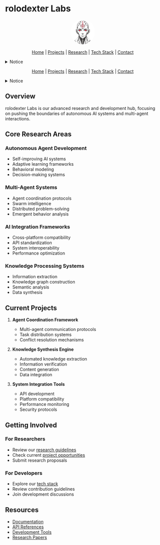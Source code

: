 # rolodexter Labs

<p align="center">
  <a href="../../README.md">
    <img src="../../assets/images/rolodexter_logo.jpg" alt="rolodexter Logo" width="80px" style="border-radius: 50%;">
  </a>
</p>

<p align="center">
  <a href="../../README.md">Home</a> | <a href="../../projects/projects.md">Projects</a> | <a href="../../research/research.md">Research</a> | <a href="../../techstack/techstack.md">Tech Stack</a> | <a href="../../contact.md">Contact</a>
</p>

<details>
<summary>Notice</summary>

This repository is protected by copyright and subject to usage restrictions. See the [Copyright Notice](../../COPYRIGHT.md) for details.
</details>
<p align="center">
  <a href="../../README.md">Home</a> | <a href="../../projects/projects.md">Projects</a> | <a href="../../research/research.md">Research</a> | <a href="../../techstack/techstack.md">Tech Stack</a> | <a href="../../contact.md">Contact</a>
</p>

<details>
<summary>Notice</summary>

This repository is protected by copyright and subject to usage restrictions. See the [Copyright Notice](../../COPYRIGHT.md) for details.
</details>

## Overview

rolodexter Labs is our advanced research and development hub, focusing on pushing the boundaries of autonomous AI systems and multi-agent interactions.

## Core Research Areas

### Autonomous Agent Development
- Self-improving AI systems
- Adaptive learning frameworks
- Behavioral modeling
- Decision-making systems

### Multi-Agent Systems
- Agent coordination protocols
- Swarm intelligence
- Distributed problem-solving
- Emergent behavior analysis

### AI Integration Frameworks
- Cross-platform compatibility
- API standardization
- System interoperability
- Performance optimization

### Knowledge Processing Systems
- Information extraction
- Knowledge graph construction
- Semantic analysis
- Data synthesis

## Current Projects

1. **Agent Coordination Framework**
   - Multi-agent communication protocols
   - Task distribution systems
   - Conflict resolution mechanisms

2. **Knowledge Synthesis Engine**
   - Automated knowledge extraction
   - Information verification
   - Content generation
   - Data integration

3. **System Integration Tools**
   - API development
   - Platform compatibility
   - Performance monitoring
   - Security protocols

## Getting Involved

### For Researchers
- Review our [research guidelines](../../research/research.md)
- Check current [project opportunities](../../contact.md)
- Submit research proposals

### For Developers
- Explore our [tech stack](../../techstack/techstack.md)
- Review contribution guidelines
- Join development discussions

## Resources

- [Documentation](./docs/)
- [API References](./api/)
- [Development Tools](./tools/)
- [Research Papers](../../research/papers/) 